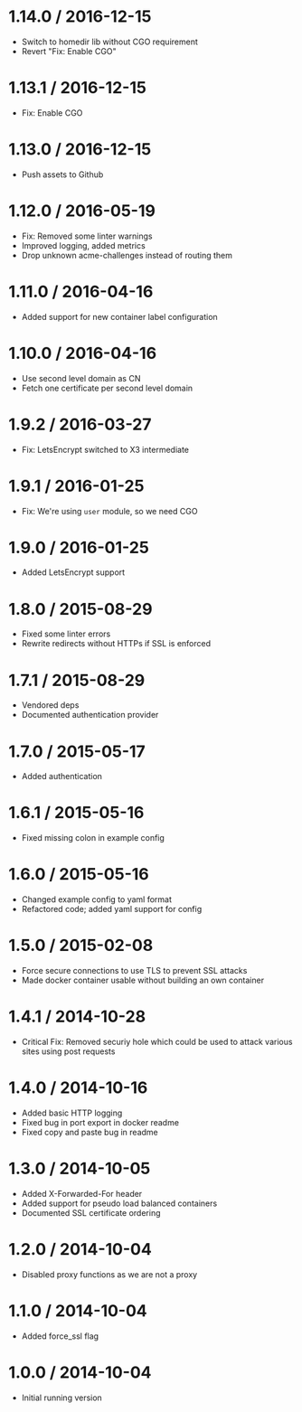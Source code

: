 # 1.14.0 / 2016-12-15

  * Switch to homedir lib without CGO requirement
  * Revert "Fix: Enable CGO"

# 1.13.1 / 2016-12-15

  * Fix: Enable CGO

# 1.13.0 / 2016-12-15

  * Push assets to Github

# 1.12.0 / 2016-05-19

  * Fix: Removed some linter warnings
  * Improved logging, added metrics
  * Drop unknown acme-challenges instead of routing them

1.11.0 / 2016-04-16
==================

  * Added support for new container label configuration

1.10.0 / 2016-04-16
==================

  * Use second level domain as CN
  * Fetch one certificate per second level domain

1.9.2 / 2016-03-27
==================

  * Fix: LetsEncrypt switched to X3 intermediate

1.9.1 / 2016-01-25
==================

  * Fix: We're using `user` module, so we need CGO

1.9.0 / 2016-01-25
==================

  * Added LetsEncrypt support

1.8.0 / 2015-08-29
==================

  * Fixed some linter errors
  * Rewrite redirects without HTTPs if SSL is enforced

1.7.1 / 2015-08-29
==================

  * Vendored deps
  * Documented authentication provider

1.7.0 / 2015-05-17
==================

  * Added authentication

1.6.1 / 2015-05-16
==================

  * Fixed missing colon in example config

1.6.0 / 2015-05-16
==================

  * Changed example config to yaml format
  * Refactored code; added yaml support for config

1.5.0 / 2015-02-08
==================

  * Force secure connections to use TLS to prevent SSL attacks
  * Made docker container usable without building an own container

1.4.1 / 2014-10-28
==================

  * Critical Fix: Removed securiy hole which could be used to attack various sites using post requests

1.4.0 / 2014-10-16
==================

  * Added basic HTTP logging
  * Fixed bug in port export in docker readme
  * Fixed copy and paste bug in readme

1.3.0 / 2014-10-05
==================

  * Added X-Forwarded-For header
  * Added support for pseudo load balanced containers
  * Documented SSL certificate ordering

1.2.0 / 2014-10-04
==================

  * Disabled proxy functions as we are not a proxy

1.1.0 / 2014-10-04
==================

  * Added force_ssl flag

1.0.0 / 2014-10-04
==================

  * Initial running version
